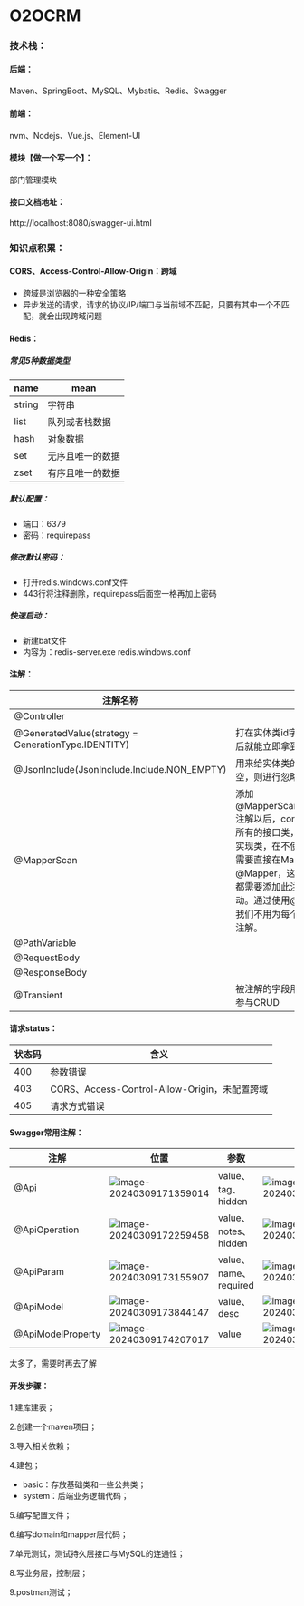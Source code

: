 # O2OCRM

### 技术栈：

#### 后端：

Maven、SpringBoot、MySQL、Mybatis、Redis、Swagger

#### 前端：

nvm、Nodejs、Vue.js、Element-UI

#### 模块【做一个写一个】：

部门管理模块

#### 接口文档地址：

http://localhost:8080/swagger-ui.html

### 知识点积累：

#### CORS、Access-Control-Allow-Origin：跨域

- 跨域是浏览器的一种安全策略
- 异步发送的请求，请求的协议/IP/端口与当前域不匹配，只要有其中一个不匹配，就会出现跨域问题

#### **Redis**：

##### 常见5种数据类型

| name   | mean             |
| ------ | ---------------- |
| string | 字符串           |
| list   | 队列或者栈数据   |
| hash   | 对象数据         |
| set    | 无序且唯一的数据 |
| zset   | 有序且唯一的数据 |

##### 默认配置：

- 端口：6379
- 密码：requirepass

##### 修改默认密码：

- 打开redis.windows.conf文件
- 443行将注释删除，requirepass后面空一格再加上密码

##### 快速启动：

- 新建bat文件
- 内容为：redis-server.exe  redis.windows.conf

#### 注解：

| 注解名称                                            | 注解作用                                                     |
| --------------------------------------------------- | ------------------------------------------------------------ |
| @Controller                                         |                                                              |
| @GeneratedValue(strategy = GenerationType.IDENTITY) | 打在实体类id字段上，这样新增操作完成之后就能立即拿到新增数据的id |
| @JsonInclude(JsonInclude.Include.NON_EMPTY)         | 用来给实体类的某个字段，如果这个字段为空，则进行忽略         |
| @MapperScan                                         | 添加@MapperScan(“com.o2ocrm.\*.mapper”)注解以后，com.o2ocrm.*.mapper包下面所有的接口类，在编译之后都会生成相应的实现类，在不使用@MapperScan前，我们需要直接在Mapper类上面添加注解@Mapper，这种方式要求每一个Mapper类都需要添加此注解，非常麻烦，属于重复劳动。通过使用@MapperScan注解，可以让我们不用为每个Mapper类都添加@Mapper注解。 |
| @PathVariable                                       |                                                              |
| @RequestBody                                        |                                                              |
| @ResponseBody                                       |                                                              |
| @Transient                                          | 被注解的字段用于接受sql中的字段传递，不参与CRUD              |

#### 请求status：

| 状态码 | 含义                                          |
| ------ | --------------------------------------------- |
| 400    | 参数错误                                      |
| 403    | CORS、Access-Control-Allow-Origin，未配置跨域 |
| 405    | 请求方式错误                                  |

#### Swagger常用注解：

| 注解              | 位置                                                         | 参数                  | 效果                                                         |
| ----------------- | ------------------------------------------------------------ | --------------------- | ------------------------------------------------------------ |
| @Api              | ![image-20240309171359014](https://gitee.com/coder_zfl/markdown-image-cloud-drive/raw/master/markdown/202403091714113.png) | value、tag、hidden    | ![image-20240309171649294](https://gitee.com/coder_zfl/markdown-image-cloud-drive/raw/master/markdown/202403091716323.png) |
| @ApiOperation     | ![image-20240309172259458](https://gitee.com/coder_zfl/markdown-image-cloud-drive/raw/master/markdown/202403091722502.png) | value、notes、hidden  | ![image-20240309172911335](https://gitee.com/coder_zfl/markdown-image-cloud-drive/raw/master/markdown/202403091729367.png) |
| @ApiParam         | ![image-20240309173155907](https://gitee.com/coder_zfl/markdown-image-cloud-drive/raw/master/markdown/202403091731939.png) | value、name、required | ![image-20240309173457832](https://gitee.com/coder_zfl/markdown-image-cloud-drive/raw/master/markdown/202403091734876.png) |
| @ApiModel         | ![image-20240309173844147](https://gitee.com/coder_zfl/markdown-image-cloud-drive/raw/master/markdown/202403091738180.png) | value、desc           | ![image-20240309173812239](https://gitee.com/coder_zfl/markdown-image-cloud-drive/raw/master/markdown/202403091738271.png) |
| @ApiModelProperty | ![image-20240309174207017](https://gitee.com/coder_zfl/markdown-image-cloud-drive/raw/master/markdown/202403091742048.png) | value                 | ![image-20240309174253558](https://gitee.com/coder_zfl/markdown-image-cloud-drive/raw/master/markdown/202403091742592.png) |

太多了，需要时再去了解

#### 开发步骤：

1.建库建表；

2.创建一个maven项目；

3.导入相关依赖；

4.建包；

- basic：存放基础类和一些公共类；
- system：后端业务逻辑代码；

5.编写配置文件；

6.编写domain和mapper层代码；

7.单元测试，测试持久层接口与MySQL的连通性；

8.写业务层，控制层；

9.postman测试；